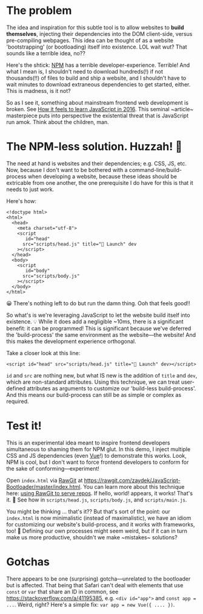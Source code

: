 # The problem
The idea and inspiration for this subtle tool is to allow websites to **build themselves**, injecting their dependencies into the DOM client-side, versus pre-compiling webpages. This idea can be thought of as a website 'bootstrapping' (or bootloading) itself into existence. LOL wait wut? That sounds like a terrible idea, no??

Here's the shtick: [NPM](https://npmjs.com) has a terrible developer-experience. Terrible! And what I mean is, I shouldn't need to download hundreds(!) if not thousands(!!) of files to build and ship a website, and I shouldn't have to wait minutes to download extraneous dependencies to get started, either. This is madness, is it not?

So as I see it, something about mainstream frontend web development is broken. See [How it feels to learn JavaScript in 2016](https://hackernoon.com/how-it-feels-to-learn-javascript-in-2016-d3a717dd577f). This seminal ~article~ masterpiece puts into perspective the existential threat that is JavaScript run amok. Think about the children, man.

# The NPM-less solution. Huzzah! 🙌
The need at hand is websites and their dependencies; e.g. CSS, JS, etc. Now, because I don't want to be bothered with a command-line/build-process when developing a website, because these ideas should be extricable from one another, the one prerequisite I do have for this is that it needs to just work.

Here's how:
```
<!doctype html>
<html>
  <head>
    <meta charset="utf-8">
    <script
       id="head"
      src="scripts/head.js" title="🚀 Launch" dev
    ></script>
  </head>
  <body>
    <script
       id="body"
      src="scripts/body.js"
    ></script>
  </body>
</html>
```
😀 There's nothing left to do but run the damn thing. Ooh that feels good!!

So what's is we're leveraging JavaScript to let the website build itself into existence. 💡 While it does add a negligible ~10ms, there is a significant benefit: it can be programmed! This is significant because we've deferred the 'build-process' the same environment as the website––the website! And this makes the development experience orthogonal.

Take a closer look at this line:
```
<script id="head" src="scripts/head.js" title="🚀 Launch" dev></script>
```

`id` and `src` are nothing new, but what IS new is the addition of `title` and `dev`, which are non-standard attributes. Using this technique, we can treat user-defined attributes as arguments to customize our 'build-less build-process'. And this means our build-process can still be as simple or complex as required.

# Test it!
This is an experimental idea meant to inspire frontend developers simultaneous to shaming them for NPM glut. In this demo, I inject multiple CSS and JS dependencies (even [Vue](https://vuejs.org)!) to demonstrate this works. Look, NPM is cool, but I don't want to force frontend developers to conform for the sake of conforming––experiment!

Open `index.html` via [RawGit](https://rawgit.com) at https://rawgit.com/zaydek/JavaScript-Bootloader/master/index.html. You can learn more about this technique here: [using RawGit to serve repos](https://github.com/ZAYDEK/Stateless-Repos#one-other-weird-trick-). If hello, world! appears, it works! That's it. 💯 See how in `scripts/head.js`, `scripts/body.js`, and `scripts/main.js`.

You might be thinking ... that's it?? But that's sort of the point: our `index.html` is now minimalistic (instead of maximalistic), we have an idiom for customizing our website's build-process, and it works with frameworks, too! 🎉 Defining our own processes might seem weird, but if it can in turn make us more productive, shouldn't we make ~mistakes~ solutions?

# Gotchas
There appears to be one (surprising) gotcha––unrelated to the bootloader but is affected. That being that Safari can't deal with elements that use `const` or `var` that share an ID in common, see https://stackoverflow.com/a/41195385, e.g. `<div id="app">` and `const app = ...`. Weird, right? Here's a simple fix: `var app = new Vue({ .... })`.